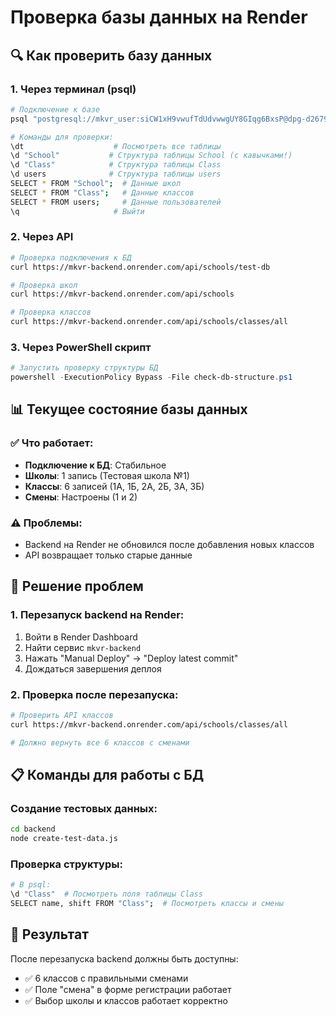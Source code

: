 # Проверка базы данных на Render

## 🔍 Как проверить базу данных

### 1. Через терминал (psql)

```bash
# Подключение к базе
psql "postgresql://mkvr_user:siCW1xH9vwufTdUdvwwgUY8GIqg6BxsP@dpg-d26798muk2gs73bl4k0g-a.singapore-postgres.render.com/mkvr_db"

# Команды для проверки:
\dt                    # Посмотреть все таблицы
\d "School"           # Структура таблицы School (с кавычками!)
\d "Class"            # Структура таблицы Class
\d users              # Структура таблицы users
SELECT * FROM "School";  # Данные школ
SELECT * FROM "Class";   # Данные классов
SELECT * FROM users;     # Данные пользователей
\q                     # Выйти
```

### 2. Через API

```bash
# Проверка подключения к БД
curl https://mkvr-backend.onrender.com/api/schools/test-db

# Проверка школ
curl https://mkvr-backend.onrender.com/api/schools

# Проверка классов
curl https://mkvr-backend.onrender.com/api/schools/classes/all
```

### 3. Через PowerShell скрипт

```powershell
# Запустить проверку структуры БД
powershell -ExecutionPolicy Bypass -File check-db-structure.ps1
```

## 📊 Текущее состояние базы данных

### ✅ Что работает:
- **Подключение к БД**: Стабильное
- **Школы**: 1 запись (Тестовая школа №1)
- **Классы**: 6 записей (1А, 1Б, 2А, 2Б, 3А, 3Б)
- **Смены**: Настроены (1 и 2)

### ⚠️ Проблемы:
- Backend на Render не обновился после добавления новых классов
- API возвращает только старые данные

## 🔧 Решение проблем

### 1. Перезапуск backend на Render:
1. Войти в Render Dashboard
2. Найти сервис `mkvr-backend`
3. Нажать "Manual Deploy" → "Deploy latest commit"
4. Дождаться завершения деплоя

### 2. Проверка после перезапуска:
```bash
# Проверить API классов
curl https://mkvr-backend.onrender.com/api/schools/classes/all

# Должно вернуть все 6 классов с сменами
```

## 📋 Команды для работы с БД

### Создание тестовых данных:
```bash
cd backend
node create-test-data.js
```

### Проверка структуры:
```bash
# В psql:
\d "Class"  # Посмотреть поля таблицы Class
SELECT name, shift FROM "Class";  # Посмотреть классы и смены
```

## 🎯 Результат

После перезапуска backend должны быть доступны:
- ✅ 6 классов с правильными сменами
- ✅ Поле "смена" в форме регистрации работает
- ✅ Выбор школы и классов работает корректно 
